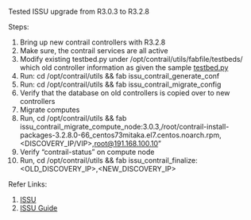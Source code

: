 Tested ISSU upgrade from R3.0.3 to R3.2.8

Steps:

1) Bring up new contrail controllers with R3.2.8 
2) Make sure, the contrail services are all active
3) Modify existing testbed.py under /opt/contrail/utils/fabfile/testbeds/ which old controller information as given the sample [testbed.py](https://github.com/urao/tungstenfabric-issu/blob/master/ubuntu/testbed_issu.py) 
4) Run: cd /opt/contrail/utils && fab issu_contrail_generate_conf
5) Run: cd /opt/contrail/utils && fab issu_contrail_migrate_config
6) Verify that the database on old controllers is copied over to new controllers
7) Migrate computes
8) Run, cd /opt/contrail/utils && fab issu_contrail_migrate_compute_node:3.0.3,/root/contrail-install-packages-3.2.8.0-66_centos73mitaka.el7.centos.noarch.rpm,<DISCOVERY_IP/VIP>,root@191.168.100.10”
9) Verify “contrail-status” on compute node
10) Run, cd /opt/contrail/utils && fab issu_contrail_finalize:<OLD_DISCOVERY_IP>,<NEW_DISCOVERY_IP>

Refer Links:
1) [ISSU](http://www.opencontrail.org/opencontrail-in-service-software-upgrade/)
2) [ISSU Guide](https://www.juniper.net/documentation/en_US/contrail3.2/topics/concept/ISSU-vnc.html)
